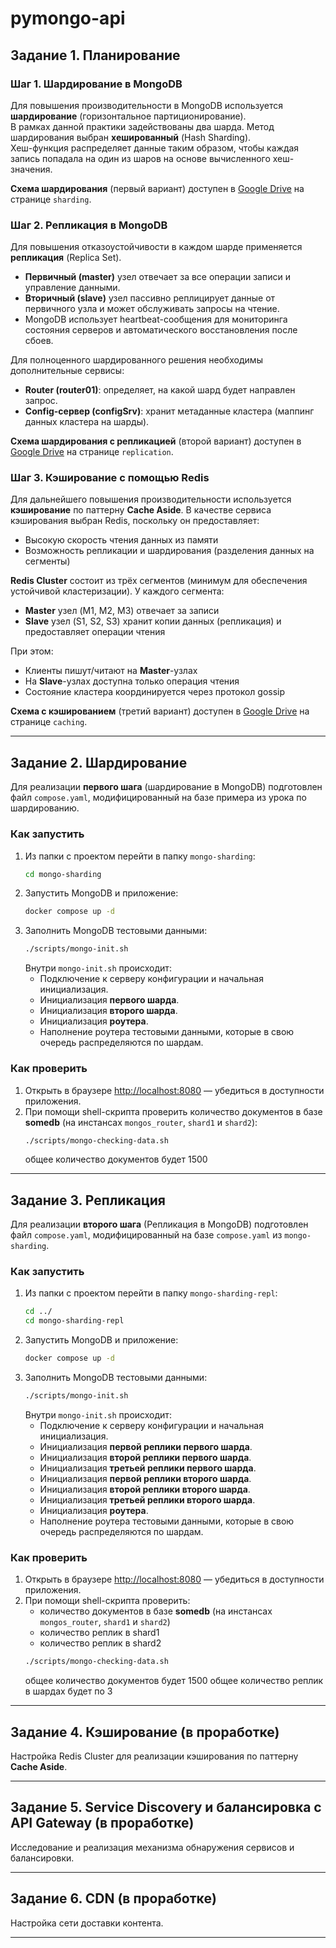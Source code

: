 # pymongo-api

## Задание 1. Планирование

### Шаг 1. Шардирование в MongoDB

Для повышения производительности в MongoDB используется **шардирование** (горизонтальное партиционирование).  
В рамках данной практики задействованы два шарда. Метод шардирования выбран **хешированный** (Hash Sharding).  
Хеш-функция распределяет данные таким образом, чтобы каждая запись попадала на один из шаров на основе вычисленного хеш-значения.

**Схема шардирования** (первый вариант) доступен в [Google Drive](https://drive.google.com/file/d/1pNo0Ynpk6ZjZftUZAoFlRIByqkp8VaI3/view?usp=share_link) на странице `sharding`.

### Шаг 2. Репликация в MongoDB

Для повышения отказоустойчивости в каждом шарде применяется **репликация** (Replica Set).
- **Первичный (master)** узел отвечает за все операции записи и управление данными.
- **Вторичный (slave)** узел пассивно реплицирует данные от первичного узла и может обслуживать запросы на чтение.
- MongoDB использует heartbeat-сообщения для мониторинга состояния серверов и автоматического восстановления после сбоев.

Для полноценного шардированного решения необходимы дополнительные сервисы:

- **Router (router01)**: определяет, на какой шард будет направлен запрос.
- **Config-сервер (configSrv)**: хранит метаданные кластера (маппинг данных кластера на шарды).

**Схема шардирования с репликацией** (второй вариант) доступен в [Google Drive](https://drive.google.com/file/d/1pNo0Ynpk6ZjZftUZAoFlRIByqkp8VaI3/view?usp=share_link) на странице `replication`.

### Шаг 3. Кэширование с помощью Redis

Для дальнейшего повышения производительности используется **кэширование** по паттерну **Cache Aside**. В качестве сервиса кэширования выбран Redis, поскольку он предоставляет:
- Высокую скорость чтения данных из памяти
- Возможность репликации и шардирования (разделения данных на сегменты)

**Redis Cluster** состоит из трёх сегментов (минимум для обеспечения устойчивой кластеризации). У каждого сегмента:
- **Master** узел (M1, M2, M3) отвечает за записи
- **Slave** узел (S1, S2, S3) хранит копии данных (репликация) и предоставляет операции чтения

При этом:
- Клиенты пишут/читают на **Master**-узлах
- На **Slave**-узлах доступна только операция чтения
- Состояние кластера координируется через протокол gossip

**Схема с кэшированием** (третий вариант) доступен в [Google Drive](https://drive.google.com/file/d/1pNo0Ynpk6ZjZftUZAoFlRIByqkp8VaI3/view?usp=share_link) на странице `caching`.

---

## Задание 2. Шардирование

Для реализации **первого шага** (шардирование в MongoDB) подготовлен файл `compose.yaml`, модифицированный на базе примера из урока по шардированию.

### Как запустить

1. Из папки с проектом перейти в папку `mongo-sharding`:
   ```bash
   cd mongo-sharding
   ```
2. Запустить MongoDB и приложение:
   ```bash
   docker compose up -d
   ```
3. Заполнить MongoDB тестовыми данными:
   ```bash
   ./scripts/mongo-init.sh
   ```
   Внутри `mongo-init.sh` происходит:
    - Подключение к серверу конфигурации и начальная инициализация.
    - Инициализация **первого шарда**.
    - Инициализация **второго шарда**.
    - Инициализация **роутера**.
    - Наполнение роутера тестовыми данными, которые в свою очередь распределяются по шардам.

### Как проверить

1. Открыть в браузере [http://localhost:8080](http://localhost:8080) — убедиться в доступности приложения.
2. При помощи shell-скрипта проверить количество документов в базе **somedb** (на инстансах `mongos_router`, `shard1` и `shard2`):
   ```bash
   ./scripts/mongo-checking-data.sh
   ```
   общее количество документов будет 1500

---

## Задание 3. Репликация
Для реализации **второго шага** (Репликация в MongoDB) подготовлен файл `compose.yaml`, модифицированный на базе `compose.yaml` из `mongo-sharding`.

### Как запустить

1. Из папки с проектом перейти в папку `mongo-sharding-repl`:
   ```bash
   cd ../
   cd mongo-sharding-repl
   ```
2. Запустить MongoDB и приложение:
   ```bash
   docker compose up -d
   ```
3. Заполнить MongoDB тестовыми данными:
   ```bash
   ./scripts/mongo-init.sh
   ```
   Внутри `mongo-init.sh` происходит:
   - Подключение к серверу конфигурации и начальная инициализация.
   - Инициализация **первой реплики первого шарда**.
   - Инициализация **второй реплики первого шарда**.
   - Инициализация **третьей реплики первого шарда**.
   - Инициализация **первой реплики второго шарда**.
   - Инициализация **второй реплики второго шарда**.
   - Инициализация **третьей реплики второго шарда**.
   - Инициализация **роутера**.
   - Наполнение роутера тестовыми данными, которые в свою очередь распределяются по шардам.

### Как проверить

1. Открыть в браузере [http://localhost:8080](http://localhost:8080) — убедиться в доступности приложения.
2. При помощи shell-скрипта проверить:
   - количество документов в базе **somedb** (на инстансах `mongos_router`, `shard1` и `shard2`)
   - количество реплик в shard1
   - количество реплик в shard2
   ```bash
   ./scripts/mongo-checking-data.sh
   ```
   общее количество документов будет 1500
   общее количество реплик в шардах будет по 3
---

## Задание 4. Кэширование (в проработке)
Настройка Redis Cluster для реализации кэширования по паттерну **Cache Aside**.

---

## Задание 5. Service Discovery и балансировка с API Gateway (в проработке)
Исследование и реализация механизма обнаружения сервисов и балансировки.

---

## Задание 6. CDN (в проработке)
Настройка сети доставки контента.

--- 